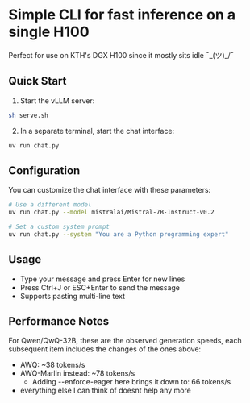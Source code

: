 # Simple CLI for fast inference on a single H100

Perfect for use on KTH's DGX H100 since it mostly sits idle ¯\_(ツ)_/¯

## Quick Start

1. Start the vLLM server:
```bash
sh serve.sh
```

2. In a separate terminal, start the chat interface:
```bash
uv run chat.py
```

## Configuration

You can customize the chat interface with these parameters:

```bash
# Use a different model
uv run chat.py --model mistralai/Mistral-7B-Instruct-v0.2

# Set a custom system prompt
uv run chat.py --system "You are a Python programming expert"
```

## Usage

- Type your message and press Enter for new lines
- Press Ctrl+J or ESC+Enter to send the message
- Supports pasting multi-line text

## Performance Notes

For Qwen/QwQ-32B, these are the observed generation speeds, each subsequent item includes the changes of the ones above:

- AWQ: ~38 tokens/s
- AWQ-Marlin instead: ~78 tokens/s
  - Adding --enforce-eager here brings it down to: 66 tokens/s
- everything else I can think of doesnt help any more
  
